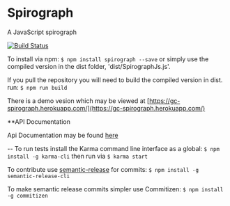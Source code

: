 # Spirograph
A JavaScript spirograph

[![Build Status](https://travis-ci.org/mrClapham/Spirograph.svg?branch=master)](https://img.shields.io/travis/mrClapham/Spirograph)


To install via npm: ```$ npm install spirograph --save``` or simply use the compiled version in the dist folder, 'dist/SpirographJs.js'. 

If you pull the repository you will need to build the compiled version in dist. run: ```$ npm run build```

There is a demo vesion which may be viewed at [https://gc-spirograph.herokuapp.com/](https://gc-spirograph.herokuapp.com/)

**API Documentation

Api Documentation may be found [here](https://github.com/mrClapham/Spirograph/blob/develop/api.md)

--
To run tests install the Karma command line interface as a global: ```$ npm install -g karma-cli``` then run via ```$ karma start```

To contribute use [semantic-release](https://github.com/semantic-release/semantic-release) for commits: ```$ npm install -g semantic-release-cli```

To make semantic release commits simpler use Commitizen: ```$ npm install -g commitizen```

